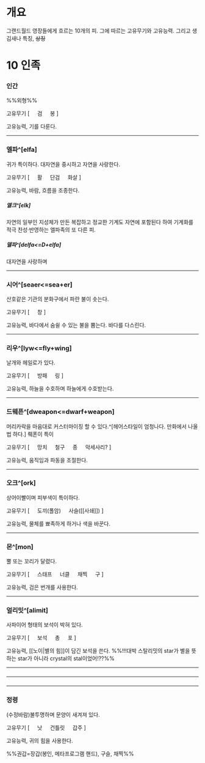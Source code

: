 # 개요
그랜드월드 영장들에게 흐르는 10개의 피.
그에 따르는 고유무기와 고유능력.
그리고 생김새나 특징, ~~상징~~

# 10 인족
### 인간

%%외형%%

고유무기 [
$\quad$검
$\quad$봉
]

고유능력, 기를 다룬다.

---
### 엘파^[elfa]

귀가 특이하다.
대자연을 중시하고 자연을 사랑한다.

고유무기 [
$\quad$활
$\quad$단검
$\quad$화살
]

고유능력, 바람, 흐름을 조종한다.

##### 엘크^[elk]
자연의 일부인 지성체가 만든 복잡하고 정교한 기계도 자연에 포함된다 하여 기계화를 적극 찬성·반영하는 엘파족의 또 다른 피.

##### 델파^[delfa<=D+elfa]
대자연을 사랑하며 

---
### 시어^[seaer<=sea+er]

산호같은 기관의 분화구에서 파란 불이 솟는다.

고유무기 [
$\quad$창
]

고유능력, 바다에서 숨쉴 수 있는 불을 뿜는다. 바다를 다스린다.

---
### 리우^[lyw<=fly+wing]

날개와 헤일로가 있다.

고유무기 [
$\quad$방패
$\quad$링
]

고유능력, 하늘을 수호하며 하늘에게 수호받는다.

---
### 드웨픈^[dweapon<=dwarf+weapon]

머리카락을 마음대로 커스터마이징 할 수 있다.^[헤어스타일이 엄청나다. 만화에서 나올 법 하다.]
뤠폰이 특이

고유무기 [
$\quad$망치
$\quad$철구
$\quad$종
$\quad$악세사리?
]

고유능력, 움직임과 파동을 조절한다.

---
### 오크^[ork]

상어이빨이며 피부색이 특이하다.

고유무기 [
$\quad$도끼(폴암)
$\quad$사슬([[사쇄]])
]

고유능력, 물체를 뾰족하게 하거나 색을 바꾼다.

---
### 몬^[mon]

뿔 또는 꼬리가 달렸다.

고유무기 [
$\quad$스태프
$\quad$너클
$\quad$채찍
$\quad$구
]

고유능력, 검은 번개를 사용한다.

---
### 얼리밋^[alimit]

사파이어 형태의 보석이 박혀 있다.

고유무기 [
$\quad$보석
$\quad$총
$\quad$포
]

고유능력, [[노이|별의 힘]]이 담긴 보석을 쓴다.
%%!!!대박 스탈리밋의 star가 별을 뜻하는 star가 아니라 crystal의 stal이었어!??%%

---
### 

---
### 

---
### 정령

(수정바람)불투명하며 문양이 새겨져 있다.

고유무기 [
$\quad$낫
$\quad$건틀릿
$\quad$갑주
]

고유능력, 귀의 힘을 사용한다.


%%권갑=장갑(봉인, 메타프로그램 핸드), 구슬, 채찍%%